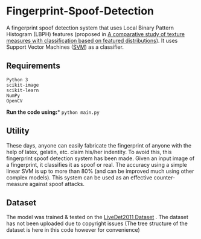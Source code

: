 # Fingerprint-Spoof-Detection
A fingerprint spoof detection system that uses Local Binary Pattern Histogram (LBPH) features (proposed in [A comparative study of texture measures with classification based on featured distributions](https://www.sciencedirect.com/science/article/abs/pii/0031320395000674)). It uses Support Vector Machines ([SVM](https://scikit-learn.org/stable/modules/svm.html)) as a classifier.
## Requirements
```
Python 3
scikit-image
scikit-learn
NumPy
OpenCV
```

**Run the code using:*** ```python main.py```

## Utility
These days, anyone can easily fabricate the fingerprint of anyone with the help of latex, gelatin, etc. claim his/her indentity. To avoid this, this fingerprint spoof detection system has been made. Given an input image of a fingerprint, it classifies it as spoof or real. The accuracy using a simple linear SVM is up to more than 80% (and can be improved much using other complex models). This system can be used as an effective counter-measure against spoof
attacks.
## Dataset
The model was trained & tested on the [LiveDet2011 Dataset](https://ieeexplore.ieee.org/document/6199810) . The dataset has not been uploaded due to copyright issues (The tree structure of the dataset is here in this code however for convenience)
